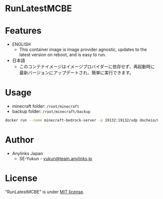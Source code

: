 # RunLatestMCBE
 
# Features
* ENGLISH
  - This container image is image provider agnostic, updates to the latest version on reboot, and is easy to run.
* 日本語
  - このコンテナイメージはイメージプロバイダーに依存せず、再起動時に最新バージョンにアップデートされ、簡単に実行できます。

# Usage

* minecraft folder: `/root/minecraft`
* backup folder:    `/root/minecraft/backup`

```bash
docker run --name minecraft-bedrock-server -p 19132:19132/udp docheio/minecraft-be:latest
```

# Author
 
* Anylinks Japan
  - SE-Yukun - yukun@team.anylinks.jp
 
# License
 
"RunLatestMCBE" is under [MIT license](https://en.wikipedia.org/wiki/MIT_License).
